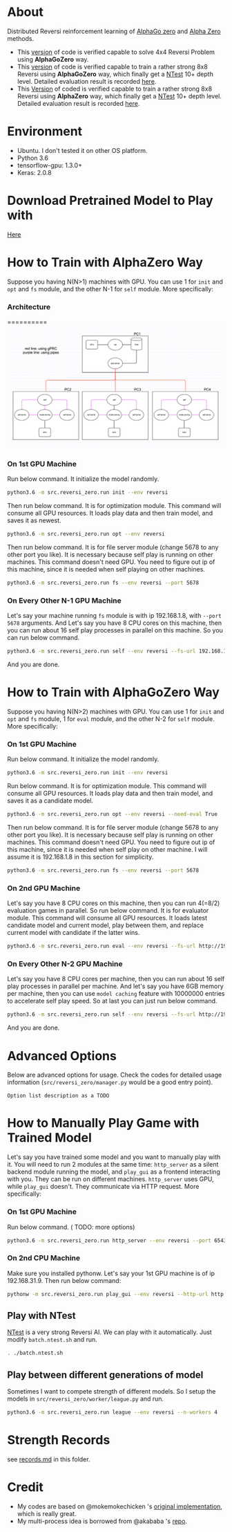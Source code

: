 About
=====

Distributed Reversi reinforcement learning of [AlphaGo zero](https://deepmind.com/blog/alphago-zero-learning-scratch/) and [Alpha Zero](https://arxiv.org/abs/1712.01815) methods.

- This [version](https://github.com/gooooloo/reversi-alpha-zero/tree/0.1) of code is verified capable to solve 4x4 Reversi Problem using **AlphaGoZero** way.
- This [version](https://github.com/gooooloo/reversi-alpha-zero/tree/0.2) of code is verified capable to train a rather strong 8x8 Reversi using **AlphaGoZero** way, which finally get a [NTest](https://github.com/weltyc/ntest) 10+ depth level. Detailed evaluation result is recorded [here](https://github.com/gooooloo/reversi-alpha-zero/blob/master/records.md#challenge-1).
- This [Version](https://github.com/gooooloo/reversi-alpha-zero/tree/0.3) of coded is verified capable to train a rather strong 8x8 Reversi using **AlphaZero** way, which finally get a [NTest](https://github.com/weltyc/ntest) 10+ depth level. Detailed evaluation result is recorded [here](https://github.com/gooooloo/reversi-alpha-zero/blob/master/records.md#challenge-3).


Environment
==========

* Ubuntu. I don't tested it on other OS platform.
* Python 3.6
* tensorflow-gpu: 1.3.0+
* Keras: 2.0.8


Download Pretrained Model to Play with
==========

[Here](https://github.com/gooooloo/reversi-alpha-zero-models)


How to Train with AlphaZero Way
===============================

Suppose you having N(N>1) machines with GPU. You can use 1 for `init`
and `opt` and `fs` module, and the other N-1 for `self` module. More
specifically:

### Architecture
==========
![](/images/pipeline.png)

### On 1st GPU Machine

Run below command. It initialize the model randomly.
```bash
python3.6 -m src.reversi_zero.run init --env reversi
```

Then run below command. It is for optimization module. This command will
consume all GPU resources. It loads play data and then train model, and
saves it as newest.

```bash
python3.6 -m src.reversi_zero.run opt --env reversi
```

Then run below command. It is for file server module (change 5678 to any
other port you like). It is necessary because self play is running on
other machines. This command doesn't need GPU. You need to figure out ip
of this machine, since it is needed when self playing on other machines.

```bash
python3.6 -m src.reversi_zero.run fs --env reversi --port 5678
```


### On Every Other N-1 GPU Machine
Let's say your machine running `fs` module is with ip 192.168.1.8, with
`--port 5678` arguments. And Let's say you have 8 CPU cores on this
machine, then you can run about 16 self play processes in parallel on
this machine. So you can run below command.

```bash
python3.6 -m src.reversi_zero.run self --env reversi --fs-url 192.168.1.8:5678 --n-workers 16
```

And you are done.


How to Train with AlphaGoZero Way
=================================

Suppose you having N(N>2) machines with GPU. You can use 1 for `init`
and `opt` and `fs` module, 1 for `eval` module, and the other N-2 for
`self` module. More specifically:

### On 1st GPU Machine
Run below command. It initialize the model randomly.

```bash
python3.6 -m src.reversi_zero.run init --env reversi
```

Run below command. It is for optimization module. This command will
consume all GPU resources. It loads play data and then train model, and
saves it as a candidate model.

```bash
python3.6 -m src.reversi_zero.run opt --env reversi --need-eval True
```

Then run below command. It is for file server module (change 5678 to any
other port you like). It is necessary because self play is running on
other machines. This command doesn't need GPU. You need to figure out ip
of this machine, since it is needed when self play on other machine. I
will assume it is 192.168.1.8 in this section for simplicity.

```bash
python3.6 -m src.reversi_zero.run fs --env reversi --port 5678
```


### On 2nd GPU Machine
Let's say you have 8 CPU cores on this machine, then you can run 4(=8/2)
evaluation games in parallel. So run below command. It is for evaluator
module. This command will consume all GPU resources. It loads latest
candidate model and current model, play between them, and replace
current model with candidate if the latter wins.

```bash
python3.6 -m src.reversi_zero.run eval --env reversi --fs-url http://192.168.1.8:5678 --n-workers 4
```


### On Every Other N-2 GPU Machine
Let's say you have 8 CPU cores per machine, then you can run about 16
self play processes in parallel per machine. And let's say you have 6GB
memory per machine, then you can use `model caching` feature with
10000000 entries to accelerate self play speed. So at last you can just
run below command.

```bash
python3.6 -m src.reversi_zero.run self --env reversi --fs-url http://192.168.1.8:5678 --n-workers 16 --model-cache-size 10000000
```

And you are done.


Advanced Options
================

Below are advanced options for usage. Check the codes for detailed usage
information (`src/reversi_zero/manager.py` would be a good entry point).


```
Option list description as a TODO
```


How to Manually Play Game with Trained Model
============================================

Let's say you have trained some model and you want to manually play with
it. You will need to run 2 modules at the same time: `http_server` as a
silent backend module running the model, and `play_gui` as a frontend
interacting with you. They can be run on different machines.
`http_server` uses GPU, while `play_gui` doesn't. They communicate via
HTTP request. More specifically:


### On 1st GPU Machine

Run below command. ( TODO: more options)

```bash
python3.6 -m src.reversi_zero.run http_server --env reversi --port 6543
```

### On 2nd CPU Machine

Make sure you installed pythonw. Let's say your 1st GPU machine is of
ip 192.168.31.9. Then run below command:

```bash
pythonw -m src.reversi_zero.run play_gui --env reversi --http-url http://192.168.31.9:6543
```


Play with NTest
---------

[NTest](https://github.com/weltyc/ntest) is a very strong Reversi AI. We can play with it automatically. Just modify `batch.ntest.sh` and run.

```bash
. ./batch.ntest.sh
```

Play between different generations of model
---------

Sometimes I want to compete strength of different models. So I setup the models in `src/reversi_zero/worker/league.py` and run.

```bash
python3.6 -m src.reversi_zero.run league --env reversi --n-workers 4
```


Strength Records
==========

see [records.md](https://github.com/gooooloo/reversi-alpha-zero/blob/master/records.md) in this folder.

Credit
==========

- My codes are based on @mokemokechicken 's [original implementation](https://github.com/mokemokechicken/reversi-alpha-zero), which is really great.
- My multi-process idea is borrowed from @akababa 's [repo](https://github.com/Akababa/Chess-Zero).
